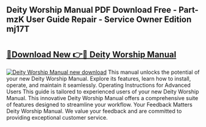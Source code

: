 ## Deity Worship Manual PDF Download Free - Part-mzK User Guide Repair - Service Owner Edition mj17T

# <h2><a href="http://bc42600.oget.top/?id=Deity+Worship+Manual">🔗Download New 👉🔴 Deity Worship Manual</a></h2>

[![Deity Worship Manual new download](https://i.imgur.com/5g1atiW.png)](http://bc42600.oget.top/?id=Deity+Worship+Manual)
This manual unlocks the potential of your new Deity Worship Manual. Explore its features, learn how to install, operate, and maintain it seamlessly. Operating Instructions for Advanced Users This guide is tailored to experienced users of your new Deity Worship Manual. This innovative Deity Worship Manual offers a comprehensive suite of features designed to streamline your workflow. Your Feedback Matters Deity Worship Manual. We value your feedback and are committed to providing exceptional customer service.
